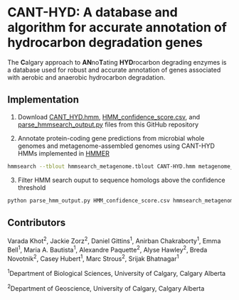 # CANT-HYD: A database and algorithm for accurate annotation of hydrocarbon degradation genes

The **C**algary approach to **AN**no**T**ating **HYD**rocarbon degrading enzymes is a database used for robust and accurate annotation of genes associated with aerobic and anaerobic hydrocarbon degradation.

## Implementation

1. Download [CANT_HYD.hmm](https://github.com/dgittins/CANT-HYD-HydrocarbonBiodegradation/blob/main/downloads/CANT_HYD.hmm), [HMM_confidence_score.csv](https://github.com/dgittins/CANT-HYD-HydrocarbonBiodegradation/blob/main/downloads/HMM_confidence_score.csv), and [parse_hmmsearch_output.py](https://github.com/dgittins/CANT-HYD-HydrocarbonBiodegradation/blob/main/downloads/parse_hmmsearch_output.py) files from this GitHub repository

2. Annotate protein-coding gene predictions from microbial whole genomes and metagenome-assembled genomes using CANT-HYD HMMs implemented in [HMMER](http://hmmer.org/)

```bash
hmmsearch --tblout hmmsearch_metagenome.tblout CANT-HYD.hmm metagenome_proteins.faa > hmmsearch_metagenome.out
```

3. Filter HMM search ouput to sequence homologs above the confidence threshold

```bash
python parse_hmm_output.py HMM_confidence_score.csv hmmsearch_metagenome.tblout hmmsearch_metagenome.parse.txt
```

## Contributors

Varada Khot<sup>2</sup>, Jackie Zorz<sup>2</sup>, Daniel Gittins<sup>1</sup>, Anirban Chakraborty<sup>1</sup>, Emma Bell<sup>1</sup>, Maria A. Bautista<sup>1</sup>, Alexandre Paquette<sup>2</sup>, Alyse Hawley<sup>2</sup>, Breda Novotnik<sup>2</sup>, Casey Hubert<sup>1</sup>, Marc Strous<sup>2</sup>, Srijak Bhatnagar<sup>1</sup>

<sup>1</sup>Department of Biological Sciences, University of Calgary, Calgary 
Alberta

<sup>2</sup>Department of Geoscience, University of Calgary, Calgary Alberta
